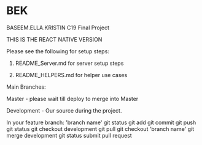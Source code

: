 # BEK
BASEEM.ELLA.KRISTIN C19 Final Project

THIS IS THE REACT NATIVE VERSION

Please see the following for setup steps:
1. README_Server.md for server setup steps

2. README_HELPERS.md for helper use cases


Main Branches:

Master - please wait till deploy to merge into Master

Development - Our source during the project.

In your feature branch: 'branch name'
git status
git add
git commit 
git push
git status
git checkout development
git pull
git checkout 'branch name'
git merge development
git status
submit pull request




